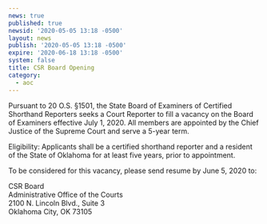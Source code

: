 ```yaml
---
news: true
published: true
newsid: '2020-05-05 13:18 -0500'
layout: news
publish: '2020-05-05 13:18 -0500'
expire: '2020-06-18 13:18 -0500'
system: false
title: CSR Board Opening
category:
  - aoc
---
```

Pursuant to 20 O.S. §1501, the State Board of Examiners of Certified Shorthand Reporters seeks a Court Reporter to fill a vacancy on the Board of Examiners effective July 1, 2020.  All members are appointed by the Chief Justice of the Supreme Court and serve a 5-year term.  

Eligibility:  Applicants shall be a certified shorthand reporter and a resident of the State of Oklahoma for at least five years, prior to appointment.  

To be considered for this vacancy, please send resume by June 5, 2020 to:  

CSR Board  
Administrative Office of the Courts  
2100 N. Lincoln Blvd., Suite 3  
Oklahoma City, OK  73105
